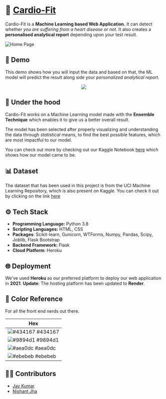 
# 💜 [Cardio-Fit](https://cardio-fit.herokuapp.com/)

Cardio-Fit is a **Machine Learning based Web Application.** It can detect whether *you are suffering from a heart disease or not*. It also creates a **personalised analytical report** depending upon your test result.

![Home Page](https://raw.githubusercontent.com/jaykumar1607/Heart-Disease-Web-App/main/docs/images/homepage.png)


## 🎥 Demo
This demo shows how you will input the data and based on that, the ML model will predict the result along side your *personalized analytical report*.

<div>
    <center><img src="https://raw.githubusercontent.com/jaykumar1607/Heart-Disease-Web-App/main/docs/images/demo.gif"></center>
</div>



## 🤖 Under the hood

Cardio-Fit works on a Machine Learning model made with the **Ensemble Technique** which enables it to give us a better overall result.

The model has been selected after properly visualizing and understanding the data through *statistical* means, to find the best possible features, which are most impactful to our model.

You can check out more by checking out our Kaggle Notebook [here](https://www.kaggle.com/jaykumar1607/heart-attack-advanced-visualizations-modelling) which shows how our model came to be.
## 📊 Dataset

The dataset that has been used in this project is from the UCI Machine Learning Repository, which is also present on Kaggle.
You can check it out by clicking on the link [here](https://www.kaggle.com/ronitf/heart-disease-uci)


  
## ⚙️ Tech Stack

- **Programming Language:** Python 3.8
- **Scripting Languages:** HTML, CSS
- **Packages**: Scikit-learn, Gunicorn, WTForms, Numpy, Pandas, Scipy, Joblib, Flask Bootstrap
- **Backend Framework:** Flask
- **Cloud Platform**: Heroku

## 🌐 Deployment

We've used **Heroku** as our preferred platform to deploy our web application in **2021**.
**Update**: The hosting platform has been updated to **Render**.

  ## 🎨 Color Reference

For all the front end nerds out there.

|Hex                                                             |
|----------------------------------------------------------------|
|![#434167](https://via.placeholder.com/10/434167?text=+) #434167 |
|![#9894d1](https://via.placeholder.com/10/9894d1?text=+) #9894d1 |
|![#aea0dc](https://via.placeholder.com/10/aea0dc?text=+) #aea0dc |
|![#ebebeb](https://via.placeholder.com/10/ebebeb?text=+) #ebebeb |


## 👨‍💻 Contributors

- [Jay Kumar](https://github.com/jaykumar1607) 
- [Nishant Jha](https://github.com/NKJ-C4)

  
